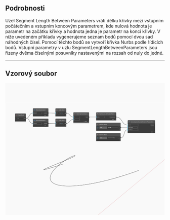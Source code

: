 ## Podrobnosti
Uzel Segment Length Between Parameters vrátí délku křivky mezi vstupním počátečním a vstupním koncovým parametrem, kde nulová hodnota je parametr na začátku křivky a hodnota jedna je parametr na konci křivky. V níže uvedeném příkladu vygenerujeme seznam bodů pomocí dvou sad náhodných čísel. Pomocí těchto bodů se vytvoří křivka Nurbs podle řídicích bodů. Vstupní parametry v uzlu SegmentLengthBetweenParameters jsou řízeny dvěma číselnými posuvníky nastavenými na rozsah od nuly do jedné.
___
## Vzorový soubor

![SegmentLengthBetweenParameters](./Autodesk.DesignScript.Geometry.Curve.SegmentLengthBetweenParameters_img.jpg)

